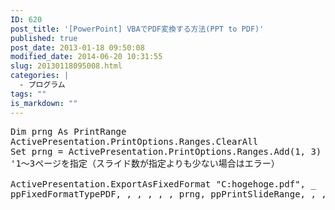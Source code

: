 ```yaml
---
ID: 620
post_title: '[PowerPoint] VBAでPDF変換する方法(PPT to PDF)'
published: true
post_date: 2013-01-18 09:50:08
modified_date: 2014-06-20 10:31:55
slug: 20130118095008.html
categories: |
  - プログラム
tags: ""
is_markdown: ""
---
```

<pre class="prettyprint linenums">Dim prng As PrintRange
ActivePresentation.PrintOptions.Ranges.ClearAll
Set prng = ActivePresentation.PrintOptions.Ranges.Add(1, 3)
'1～3ページを指定（スライド数が指定よりも少ない場合はエラー）

ActivePresentation.ExportAsFixedFormat "C:hogehoge.pdf", _
ppFixedFormatTypePDF, , , , , , prng, ppPrintSlideRange, , , , , , False</pre>